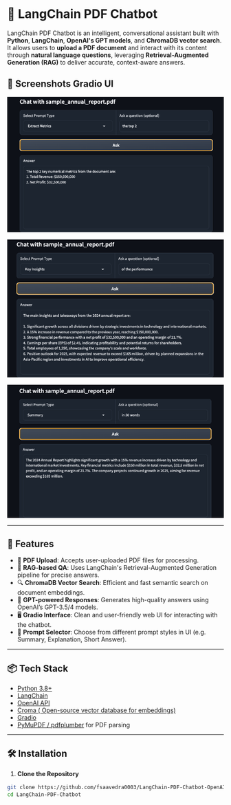 
# 🤖 LangChain PDF Chatbot

LangChain PDF Chatbot is an intelligent, conversational assistant built with **Python**, **LangChain**, **OpenAI's GPT models**, and **ChromaDB vector search**. It allows users to **upload a PDF document** and interact with its content through **natural language questions**, leveraging **Retrieval-Augmented Generation (RAG)** to deliver accurate, context-aware answers.


## 📸 Screenshots  Gradio UI

![Extract Metrics Screenshot](https://raw.githubusercontent.com/fsaavedra0003/LangChain-PDF-Chatbot-OpenAI/main/Screenshots/extract_metrics.png)

![Extract Metrics Screenshot](https://raw.githubusercontent.com/fsaavedra0003/LangChain-PDF-Chatbot-OpenAI/main/Screenshots/key_insights.png)

![Extract Metrics Screenshot](https://raw.githubusercontent.com/fsaavedra0003/LangChain-PDF-Chatbot-OpenAI/main/Screenshots/summary.png)



---

## 🚀 Features

- 📄 **PDF Upload**: Accepts user-uploaded PDF files for processing.
- 🧠 **RAG-based QA**: Uses LangChain's Retrieval-Augmented Generation pipeline for precise answers.
- 🔍 **ChromaDB Vector Search**: Efficient and fast semantic search on document embeddings.
- 🤖 **GPT-powered Responses**: Generates high-quality answers using OpenAI’s GPT-3.5/4 models.
- 🖥️ **Gradio Interface**: Clean and user-friendly web UI for interacting with the chatbot.
- 🧩 **Prompt Selector**: Choose from different prompt styles in UI (e.g. Summary, Explanation, Short Answer).

---

## 📦 Tech Stack

- [Python 3.8+](https://www.python.org/)
- [LangChain](https://github.com/hwchase17/langchain)
- [OpenAI API](https://platform.openai.com/)
- [Croma ( Open-source vector database for embeddings)](https://www.trychroma.com/)
- [Gradio](https://gradio.app/)
- [PyMuPDF / pdfplumber](https://pymupdf.readthedocs.io/) for PDF parsing

---

## 🛠️ Installation

1. **Clone the Repository**

```bash
git clone https://github.com/fsaavedra0003/LangChain-PDF-Chatbot-OpenAI.git
cd LangChain-PDF-Chatbot



